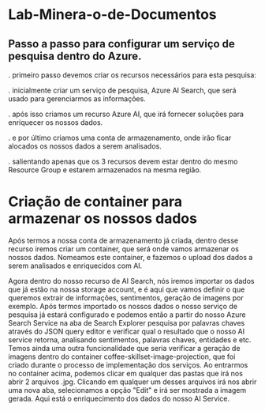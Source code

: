# Lab-Minera-o-de-Documentos

## Passo a passo para configurar um serviço de pesquisa dentro do Azure. 

   . primeiro passo devemos criar os recursos necessários para esta pesquisa: 
 
   . inicialmente criar um serviço de pesquisa, Azure AI Search, que será usado para gerenciarmos as informações. 
   
   . após isso criamos um recurso Azure AI, que irá fornecer soluções para enriquecer os nossos dados. 

   . e por último criamos uma conta de armazenamento, onde irão ficar alocados os nossos dados a serem analisados. 

   . salientando apenas que os 3 recursos devem estar dentro do mesmo Resource Group e estarem armazenados na mesma região. 

   # Criação de container para armazenar os nossos dados

   Após termos a nossa conta de armazenamento já criada, dentro desse recurso iremos criar um container, que será onde vamos armazenar os nossos dados. Nomeamos este container, e fazemos o upload dos dados a serem analisados e enriquecidos com AI. 

   Agora dentro do nosso recurso de AI Search, nós iremos importar os dados que já estão na nossa storage account, e é aqui que vamos definir o que queremos extrair de informações, sentimentos, geração de imagens por exemplo. Após termos importado os nossos dados o nosso serviço de pesquisa já estará configurado e podemos então a partir do nosso Azure Search Service na aba de Search Explorer pesquisa por palavras chaves através do JSON query editor e verificar qual o resultado que o nosso AI service retorna, analisando sentimentos, palavras chaves, entidades e etc. 
   Temos ainda uma outra funcionalidade que seria verificar a geração de imagens dentro do container coffee-skillset-image-projection, que foi criado durante o processo de implementação dos serviços. Ao entrarmos no container acima, podemos clicar em qualquer das pastas que irá nos abrir 2 arquivos .jpg. Clicando em qualquer um desses arquivos irá nos abrir uma nova aba, selecionamos a opção "Edit" e irá ser mostrada a imagem gerada. Aqui está o enriquecimento dos dados do nosso AI Service. 